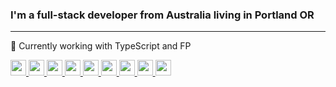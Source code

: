 <h3>I'm a full-stack developer from Australia living in Portland OR</h3>

---

📓 Currently working with TypeScript and FP


[<img src="https://img.shields.io/badge/-HTML5-333333?style=flat&logo=HTML5" height="25" /> <img src="https://img.shields.io/badge/-CSS-333333?style=flat&logo=CSS3&logoColor=1572B6" height="25" /> <img src="https://img.shields.io/badge/-Bootstrap-333333?style=flat&logo=bootstrap&logoColor=563D7C" height="25" /> <img src="https://img.shields.io/badge/-JavaScript-333333?style=flat&logo=javascript" height="25" /> <img src="https://img.shields.io/badge/TypeScript-333333?style=flat&logo=typescript" height="25" /> <img src="https://img.shields.io/badge/-Node.js-333333?style=flat&logo=node.js" height="25" /> <img src="https://img.shields.io/badge/-React-333333?style=flat&logo=react" height="25" /> <img src="https://img.shields.io/badge/-Git-333333?style=flat&logo=git" height="25" /> <img src="https://img.shields.io/badge/-GitHub-333333?style=flat&logo=github" height="25" /> ](#)


